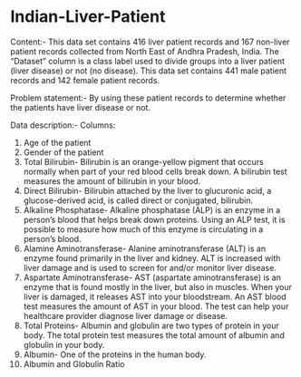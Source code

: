 # Indian-Liver-Patient
Content:-
This data set contains 416 liver patient records and 167 non-liver patient records collected from North East of Andhra Pradesh, India. The “Dataset” column is a class label used to divide groups into a liver patient (liver disease) or not (no disease). This data set contains 441 male patient records and 142 female patient records.

Problem statement:-
By using these patient records to determine whether the patients have liver disease or not.

Data description:-
Columns:
1. Age of the patient
2. Gender of the patient
3. Total Bilirubin- Bilirubin is an orange-yellow pigment that occurs normally when part of your red blood cells break down. A bilirubin test measures the amount of bilirubin in your blood.
4. Direct Bilirubin- Bilirubin attached by the liver to glucuronic acid, a glucose-derived acid, is called direct or conjugated, bilirubin.
5. Alkaline Phosphatase- Alkaline phosphatase (ALP) is an enzyme in a person’s blood that helps break down proteins. Using an ALP test, it is possible to measure how much of this enzyme is circulating in a person’s blood.
6. Alamine Aminotransferase- Alanine aminotransferase (ALT) is an enzyme found primarily in the liver and kidney. ALT is increased with liver damage and is used to screen for and/or monitor liver disease.
7. Aspartate Aminotransferase- AST (aspartate aminotransferase) is an enzyme that is found mostly in the liver, but also in muscles. When your liver is damaged, it releases AST into your bloodstream. An AST blood test measures the amount of AST in your blood. The test can help your healthcare provider diagnose liver damage or disease.
8. Total Proteins- Albumin and globulin are two types of protein in your body. The total protein test measures the total amount of albumin and globulin in your body.
9. Albumin- One of the proteins in the human body.
10. Albumin and Globulin Ratio

